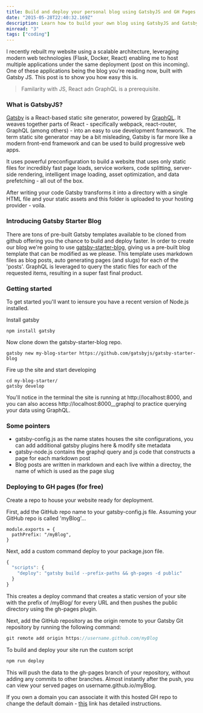 ```yaml
---
title: Build and deploy your personal blog using GatsbyJS and GH Pages
date: "2015-05-28T22:40:32.169Z"
description: Learn how to build your own blog using GatsbyJS and Gatsby Blog Starter.
minread: "3"
tags: ["coding"]
---
```


I recently rebuilt my website using a scalable architecture, leveraging modern web technologies (Flask, Docker, React) enabling me 
to host multiple applications under the same deployment (post on this incoming). One of these applications being the blog you're reading now, built with Gatsby JS. 
This post is to show you how easy this is.

> Familarity with JS, React adn GraphQL is a prerequisite.

### What is GatsbyJS?

[Gatsby](https://www.gatsbyjs.org/) is a React-based static site generator, powered by [GraphQL](https://graphql.org/). It weaves together parts of React - 
specifically webpack, react-router, GraphQL (among others) - into an easy to use development framework.
The term static site generator may be a bit misleading, Gatsby is far more like a modern front-end framework
and can be used to build progressive web apps.

It uses powerful preconfiguration to build a website that uses only static files for incredibly fast page loads, 
service workers, code splitting, server-side rendering, intelligent image loading, asset optimization, and data prefetching - all out of the box. 

After writing your code Gatsby transforms it into a directory with a single HTML file and your static assets and this folder is uploaded to your hosting provider - voila.

### Introducing Gatsby Starter Blog

There are tons of pre-built Gatsby templates available to be cloned from github offering you the chance to build 
and deploy faster. In order to create our blog we're going to use [gatsby-starter-blog](https://github.com/gatsbyjs/gatsby-starter-blog), giving us a pre-built blog template that can be modified as we please. This template uses markdown files as blog posts, auto generating
pages (and slugs) for each of the 'posts'. GraphQL is leveraged to query the static files for each of the requested items, resulting in a super fast final product. 

### Getting started
To get started you'll want to iensure you have a recent version of Node.js installed.

Install gatsby
``` 
npm install gatsby
```

Now clone down the gatsby-starter-blog repo.
``` 
gatsby new my-blog-starter https://github.com/gatsbyjs/gatsby-starter-blog
```

Fire up the site and start developing
```
cd my-blog-starter/
gatsby develop
```

You'll notice in the terminal the site is running at http://localhost:8000, and you can also access http://localhost:8000__graphql to practice
querying your data using GraphQL.

### Some pointers

- gatsby-config.js as the name states houses the site configurations, you can add additional gatsby plugins here & modify site metadata
- gatsby-node.js contains the graphql query and js code that constructs a page for each markdown post
- Blog posts are written in markdown and each live within a directoy, the name of which is used as the page slug

### Deploying to GH pages (for free)

Create a repo to house your website ready for deployment.

First, add the GitHub repo name to your gatsby-config.js file. Assuming your GitHub repo is called 'myBlog'...
``` jsg
module.exports = {
  pathPrefix: "/myBlog",
}
```
Next, add a custom command deploy to your package.json file.

``` js
{
  "scripts": {
    "deploy": "gatsby build --prefix-paths && gh-pages -d public"
  }
}
```
This creates a deploy command that creates a static version of your site with the prefix of /myBlog/ for every URL and then pushes the public directory using the gh-pages plugin.

Next, add the GitHub repository as the origin remote to your Gatsby Git repository by running the following command:
``` js
git remote add origin https://username.github.com/myBlog
```

To build and deploy your site run the custom script

``` js
npm run deploy
```
This will push the data to the gh-pages branch of your repository, without adding any commits to other branches. Almost instantly after the push, you can view your served pages on username.github.io/myBlog.

If you own a domain you can associate it with this hosted GH repo to change the default domain - [this](https://help.github.com/en/github/working-with-github-pages/managing-a-custom-domain-for-your-github-pages-site) link has detailed instructions.